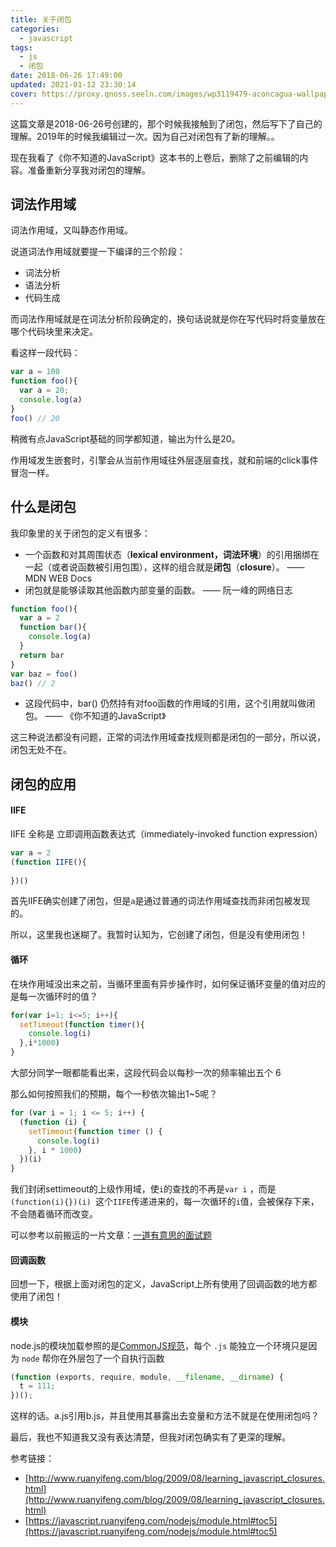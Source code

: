 ```yaml
---
title: 关于闭包
categories:
  - javascript
tags:
  - js
  - 闭包
date: 2018-06-26 17:49:00
updated: 2021-01-12 23:30:14
cover: https://proxy.qnoss.seeln.com/images/wp3119479-aconcagua-wallpapers.jpg
---
```


这篇文章是2018-06-26号创建的，那个时候我接触到了闭包，然后写下了自己的理解。2019年的时候我编辑过一次。因为自己对闭包有了新的理解。。

现在我看了《你不知道的JavaScript》这本书的上卷后，删除了之前编辑的内容。准备重新分享我对闭包的理解。

## 词法作用域

词法作用域，又叫静态作用域。

说道词法作用域就要提一下编译的三个阶段：

- 词法分析
- 语法分析
- 代码生成

而词法作用域就是在词法分析阶段确定的，换句话说就是你在写代码时将变量放在哪个代码块里来决定。

看这样一段代码：

```js
var a = 100
function foo(){
  var a = 20;
  console.log(a)
}
foo() // 20
```

稍微有点JavaScript基础的同学都知道，输出为什么是20。

作用域发生嵌套时，引擎会从当前作用域往外层逐层查找，就和前端的click事件冒泡一样。


<!--more-->
## 什么是闭包

我印象里的关于闭包的定义有很多：

- 一个函数和对其周围状态（**lexical environment，词法环境**）的引用捆绑在一起（或者说函数被引用包围），这样的组合就是**闭包**（**closure**）。  —— MDN WEB Docs
- 闭包就是能够读取其他函数内部变量的函数。 —— 阮一峰的网络日志

```js
function foo(){
  var a = 2
  function bar(){
    console.log(a)
  }
  return bar
}
var baz = foo()
baz() // 2
```

- 这段代码中，bar() 仍然持有对foo函数的作用域的引用，这个引用就叫做闭包。 —— 《你不知道的JavaScript》

这三种说法都没有问题，正常的词法作用域查找规则都是闭包的一部分，所以说，闭包无处不在。



## 闭包的应用

#### IIFE

IIFE 全称是 立即调用函数表达式（immediately-invoked function expression）

```js
var a = 2
(function IIFE(){
  
})()
```

首先IIFE确实创建了闭包，但是`a`是通过普通的词法作用域查找而非闭包被发现的。

所以，这里我也迷糊了。我暂时认知为，它创建了闭包，但是没有使用闭包！

#### 循环

在块作用域没出来之前，当循环里面有异步操作时，如何保证循环变量的值对应的是每一次循环时的值？

```js
for(var i=1; i<=5; i++){
  setTimeout(function timer(){
    console.log(i)
  },i*1000)
}
```

大部分同学一眼都能看出来，这段代码会以每秒一次的频率输出五个 6

那么如何按照我们的预期，每个一秒依次输出1~5呢？

```js
for (var i = 1; i <= 5; i++) {
  (function (i) {
    setTimeout(function timer () {
      console.log(i)
    }, i * 1000)
  })(i)
}
```

我们封闭settimeout的上级作用域，使`i`的查找的不再是`var i` ，而是 `(function(i){})(i) `这个`IIFE`传递进来的，每一次循环的` i `值，会被保存下来，不会随着循环而改变。

可以参考以前搬运的一片文章：[一道有意思的面试题](http://ruomuc.gitee.io/blog/2018/09/13/%E4%B8%80%E4%B8%AA%E5%BE%88%E6%9C%89%E6%84%8F%E6%80%9D%E9%9D%A2%E8%AF%95%E9%A2%98/)

#### 回调函数

回想一下，根据上面对闭包的定义，JavaScript上所有使用了回调函数的地方都使用了闭包！



#### 模块

node.js的模块加载参照的是[CommonJS规范](https://javascript.ruanyifeng.com/nodejs/module.html#toc11)，每个 `.js` 能独立一个环境只是因为 `node` 帮你在外层包了一个自执行函数

```js
(function (exports, require, module, __filename, __dirname) {
  t = 111;
})();
```

这样的话。a.js引用b.js，并且使用其暴露出去变量和方法不就是在使用闭包吗？



最后，我也不知道我又没有表达清楚，但我对闭包确实有了更深的理解。



参考链接：

- [http://www.ruanyifeng.com/blog/2009/08/learning_javascript_closures.html](http://www.ruanyifeng.com/blog/2009/08/learning_javascript_closures.html)
- [https://javascript.ruanyifeng.com/nodejs/module.html#toc5](https://javascript.ruanyifeng.com/nodejs/module.html#toc5)

